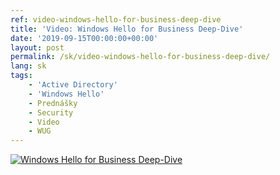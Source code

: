 ```yaml
---
ref: video-windows-hello-for-business-deep-dive
title: 'Video: Windows Hello for Business Deep-Dive'
date: '2019-09-15T00:00:00+00:00'
layout: post
permalink: /sk/video-windows-hello-for-business-deep-dive/
lang: sk
tags:
    - 'Active Directory'
    - 'Windows Hello'
    - Prednášky
    - Security
    - Video
    - WUG
---
```


<!--more-->

[![Windows Hello for Business Deep-Dive](https://wug.cz/brno/akce/GetFile.ashx?PhotoID=3063&ThumbnailSizeName=detail)](https://wug.cz/zaznamy/574-WUG-Days-2019-Windows-Hello-for-Business-Deep-Dive)

